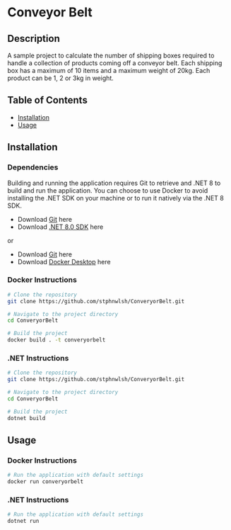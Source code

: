 # Conveyor Belt

## Description

A sample project to calculate the number of shipping boxes required to handle a collection of products coming off a conveyor belt.  Each shipping box has a maximum of 10 items and a maximum weight of 20kg.  Each product can be 1, 2 or 3kg in weight.

## Table of Contents

- [Installation](#installation)
- [Usage](#usage)

## Installation

### Dependencies

Building and running the application requires Git to retrieve and .NET 8 to build and run the application. You can choose to use Docker to avoid installing the .NET SDK on your machine or to run it natively via the .NET 8 SDK.

- Download [Git](https://git-scm.com/downloads) here
- Download [.NET 8.0 SDK](https://dotnet.microsoft.com/en-us/download/dotnet/8.0) here

or 

- Download [Git](https://git-scm.com/downloads) here
- Download [Docker Desktop](https://www.docker.com/products/docker-desktop/) here

### Docker Instructions

```bash
# Clone the repository
git clone https://github.com/stphnwlsh/ConveryorBelt.git

# Navigate to the project directory
cd ConveryorBelt

# Build the project
docker build . -t converyorbelt
```

### .NET Instructions

```bash
# Clone the repository
git clone https://github.com/stphnwlsh/ConveryorBelt.git

# Navigate to the project directory
cd ConveryorBelt

# Build the project
dotnet build
```

## Usage

### Docker Instructions

```bash
# Run the application with default settings
docker run converyorbelt
```

### .NET Instructions

```bash
# Run the application with default settings
dotnet run
```
